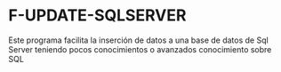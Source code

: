 # F-UPDATE-SQLSERVER
Este programa facilita la inserción de datos a una base de datos de Sql Server teniendo pocos conocimientos o avanzados conocimiento sobre SQL
